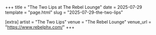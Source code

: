 +++
title = "The Two Lips at The Rebel Lounge"
date = 2025-07-29
template = "page.html"
slug = "2025-07-29-the-two-lips"

[extra]
artist = "The Two Lips"
venue = "The Rebel Lounge"
venue_url = "https://www.rebelphx.com/"
+++
